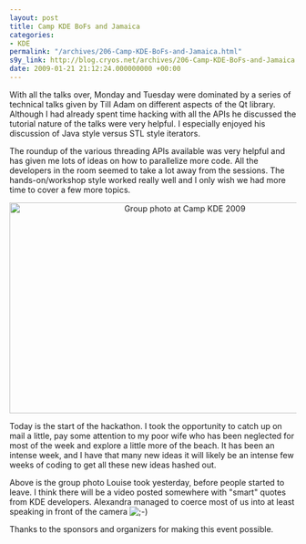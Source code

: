 ```yaml
---
layout: post
title: Camp KDE BoFs and Jamaica
categories:
- KDE
permalink: "/archives/206-Camp-KDE-BoFs-and-Jamaica.html"
s9y_link: http://blog.cryos.net/archives/206-Camp-KDE-BoFs-and-Jamaica.html
date: 2009-01-21 21:12:24.000000000 +00:00
---
```

<span><p>With all the talks over, Monday and Tuesday were dominated by a series of technical talks given by Till Adam on different aspects of the Qt library. Although I had already spent time hacking with all the APIs he discussed the tutorial nature of the talks were very helpful. I especially enjoyed his discussion of Java style versus STL style iterators.</p>

<p>The roundup of the various threading APIs available was very helpful and has given me lots of ideas on how to parallelize more code. All the developers in the room seemed to take a lot away from the sessions. The hands-on/workshop style worked really well and I only wish we had more time to cover a few more topics.</p>

<center><img src="http://blog.cryos.net/uploads/camp_kde_group.jpeg" width="600" height="370" alt="Group photo at Camp KDE 2009" /></center>

<p>Today is the start of the hackathon. I took the opportunity to catch up on mail a little, pay some attention to my poor wife who has been neglected for most of the week and explore a little more of the beach. It has been an intense week, and I have that many new ideas it will likely be an intense few weeks of coding to get all these new ideas hashed out.</p>

<p>Above is the group photo Louise took yesterday, before people started to leave. I think there will be a video posted somewhere with "smart" quotes from KDE developers. Alexandra managed to coerce most of us into at least speaking in front of the camera <img src="http://blog.cryos.net/templates/default/img/emoticons/wink.png" alt=";-)" style="display: inline; vertical-align: bottom;" class="emoticon" /></p>

<p>Thanks to the sponsors and organizers for making this event possible.</p></span>
